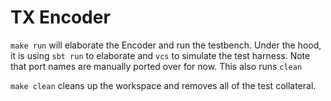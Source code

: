 # TX Encoder

`make run` will elaborate the Encoder and run the testbench. Under the hood, it is using `sbt run` to elaborate and `vcs` to simulate the test harness. Note that port names are manually ported over for now. This also runs `clean`

`make clean` cleans up the workspace and removes all of the test collateral.
